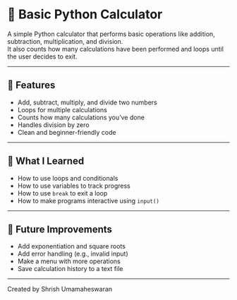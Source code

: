 # 🧮 Basic Python Calculator

A simple Python calculator that performs basic operations like addition, subtraction, multiplication, and division.  
It also counts how many calculations have been performed and loops until the user decides to exit.

---

## 🎯 Features
- Add, subtract, multiply, and divide two numbers  
- Loops for multiple calculations  
- Counts how many calculations you’ve done  
- Handles division by zero  
- Clean and beginner-friendly code  

---

## 🧠 What I Learned
- How to use loops and conditionals  
- How to use variables to track progress  
- How to use `break` to exit a loop  
- How to make programs interactive using `input()`  

---

## 🚀 Future Improvements
- Add exponentiation and square roots  
- Add error handling (e.g., invalid input)  
- Make a menu with more operations  
- Save calculation history to a text file  

---

Created by Shrish Umamaheswaran
